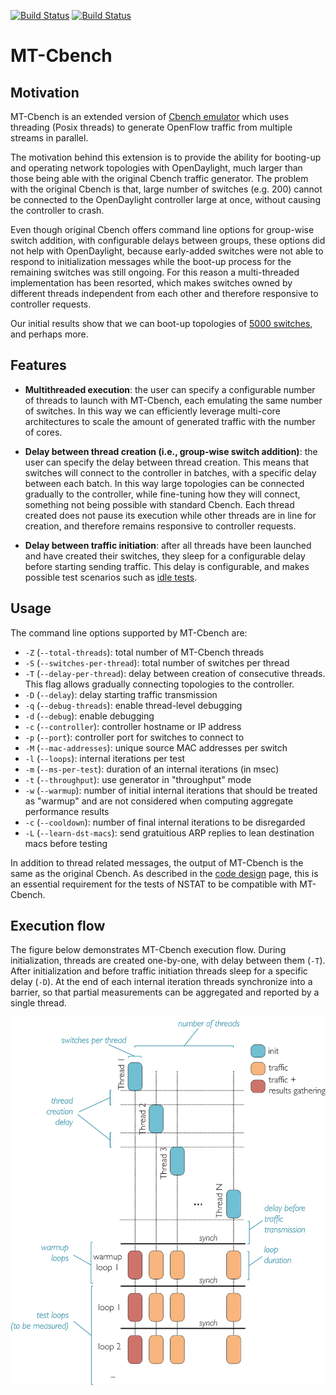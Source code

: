[![Build Status](https://travis-ci.org/intracom-telecom-sdn/mtcbench.svg?branch=master)](https://travis-ci.org/intracom-telecom-sdn/mtcbench)
[![Build Status](https://travis-ci.org/intracom-telecom-sdn/mtcbench.svg?branch=develop_build_error)](https://travis-ci.org/intracom-telecom-sdn/mtcbench)

# MT-Cbench

## Motivation

MT-Cbench is an extended version of [Cbench emulator](https://github.com/andi-bigswitch/oflops/tree/master/cbench)
which uses threading (Posix threads) to generate OpenFlow traffic from multiple streams
in parallel.

The motivation behind this extension is to provide the ability for booting-up
and operating network topologies with OpenDaylight, much larger than those being
able with the original Cbench traffic generator. The problem with the original
Cbench is that, large number of switches (e.g. 200) cannot be connected to the
OpenDaylight controller large at once, without causing the controller to crash.

Even though original Cbench offers command line options for group-wise switch
addition, with configurable delays between groups, these options did not help
with OpenDaylight, because early-added switches were not able to respond to
initialization messages while the boot-up process for the remaining switches was
still ongoing. For this reason a multi-threaded implementation has been
resorted, which makes switches owned by different threads independent from each
other and therefore responsive to controller requests.

Our initial results show that we can boot-up topologies of [5000 switches](https://github.com/intracom-telecom-sdn/nstat/wiki/ODL-scalability-results),
and perhaps more.

## Features

- **Multithreaded execution**: the user can specify a configurable number of
  threads to launch with MT-Cbench, each emulating the same number of switches.
  In this way we can efficiently leverage multi-core architectures to scale the
  amount of generated traffic with the number of cores.

- **Delay between thread creation (i.e., group-wise switch addition)**: the user
  can specify the delay between thread creation. This means that switches will
  connect to the controller in batches, with a specific delay between each batch.
  In this way large topologies can be connected gradually to the controller,
  while fine-tuning how they will connect, something not being possible with
  standard Cbench. Each thread created does not pause its execution while other
  threads are in line for creation, and therefore remains responsive to
  controller   requests.

- **Delay between traffic initiation**: after all threads have been launched
  and have created their switches, they sleep for a configurable delay before
  starting sending traffic. This delay is configurable, and makes possible
  test scenarios such as [idle tests](https://github.com/intracom-telecom-sdn/nstat/wiki/SB-Idle-Test).


## Usage

The command line options supported by MT-Cbench are:

- `-Z` (`--total-threads`): total number of MT-Cbench threads
- `-S` (`--switches-per-thread`): total number of switches per thread
- `-T` (`--delay-per-thread`): delay between creation of consecutive threads.
  This flag allows gradually connecting topologies to the controller.
- `-D` (`--delay`): delay starting traffic transmission
- `-q` (`--debug-threads`): enable thread-level debugging
- `-d` (`--debug`): enable debugging
- `-c` (`--controller`): controller hostname or IP address
- `-p` (`--port`): controller port for switches to connect to
- `-M` (`--mac-addresses`): unique source MAC addresses per switch
- `-l` (`--loops`): internal iterations per test
- `-m` (`--ms-per-test`): duration of an internal iterations (in msec)
- `-t` (`--throughput`): use generator in "throughput" mode
- `-w` (`--warmup`): number of initial internal iterations that should be
  treated as "warmup" and are not considered when computing aggregate
  performance results
- `-c` (`--cooldown`): number of final internal iterations to be disregarded
- `-L` (`--learn-dst-macs`): send gratuitious ARP replies to lean destination
   macs before testing

In addition to thread related messages, the output of MT-Cbench is the same as
the original Cbench. As described in the [code design](https://github.com/intracom-telecom-sdn/nstat/wiki/Code-design#generator-handlers-conventions)
page, this is an essential requirement for the tests of NSTAT to be compatible
with MT-Cbench.


## Execution flow

The figure below demonstrates MT-Cbench execution flow. During initialization,
threads are created one-by-one, with delay between them (`-T`). After
initialization and before traffic initiation threads sleep for a specific delay
(`-D`).  At the end of each internal iteration threads synchronize into a
barrier, so that partial measurements can be aggregated and reported by a single
thread.


![](figs/mt_cbench.png)
